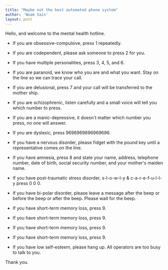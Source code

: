 ```yaml
---
title: "Maybe not the best automated phone system"
author: 'Noam Sain'
layout: post
---
```


Hello, and welcome to the mental health hotline.

- If you are obsessive-compulsive, press 1 repeatedly.

- If you are codependent, please ask someone to press 2 for you.

- If you have multiple personalities, press 3, 4, 5, and 6.

- If you are paranoid, we know who you are and what you want. Stay on the line so we can
trace your call.

- If you are delusional, press 7 and your call will be transferred to the mother ship.

- If you are schizophrenic, listen carefully and a small voice will tell you which number to press.

- If you are a manic-depressive, it doesn't matter which number you press, no one will answer.

- If you are dyslexic, press 9696969696969696.

- If you have a nervous disorder, please fidget with the pound key until a representative comes on the line.

- If you have amnesia, press 8 and state your name, address, telephone number, date of birth, social security number, and your mother's maiden name.

- If you have post-traumatic stress disorder, s-l-o-w-l-y &amp; c-a-r-e-f-u-l-l-y press 0 0 0.

- If you have bi-polar disorder, please leave a message after the beep or before the beep or after the beep. Please wait for the beep.

- If you have short-term memory loss, press 9.

- If you have short-term memory loss, press 9.

- If you have short-term memory loss, press 9.

- If you have short-term memory loss, press 9.

- If you have low self-esteem, please hang up. All operators are too busy to talk to you.

Thank you.
